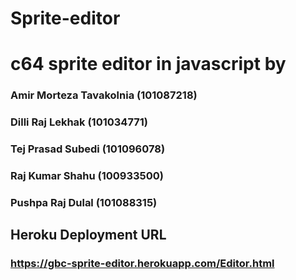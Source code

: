 # Sprite-editor

# c64 sprite editor in javascript by

### Amir Morteza Tavakolnia (101087218)
### Dilli Raj Lekhak (101034771)
### Tej Prasad Subedi (101096078)
### Raj Kumar Shahu (100933500)
### Pushpa Raj Dulal (101088315)

## Heroku Deployment URL
### https://gbc-sprite-editor.herokuapp.com/Editor.html